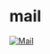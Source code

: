 # mail

[![Mail](http://img.youtube.com/vi/N5AxpA-bExI/0.jpg)](http://www.youtube.com/watch?v=N5AxpA-bExI  "Mail")
